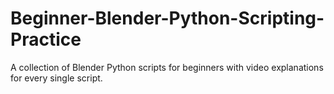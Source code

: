 # Beginner-Blender-Python-Scripting-Practice
A collection of Blender Python scripts for beginners with video explanations for every single script.
